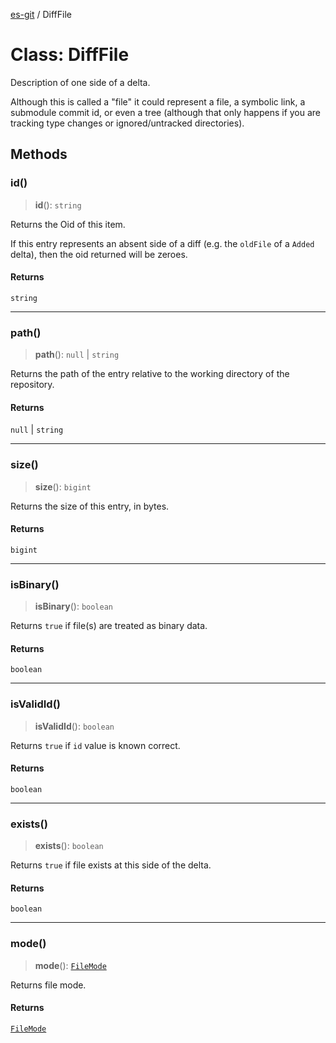 [es-git](../globals.md) / DiffFile

# Class: DiffFile

Description of one side of a delta.

Although this is called a "file" it could represent a file, a symbolic
link, a submodule commit id, or even a tree (although that only happens if
you are tracking type changes or ignored/untracked directories).

## Methods

### id()

> **id**(): `string`

Returns the Oid of this item.

If this entry represents an absent side of a diff (e.g. the `oldFile`
of a `Added` delta), then the oid returned will be zeroes.

#### Returns

`string`

***

### path()

> **path**(): `null` \| `string`

Returns the path of the entry relative to the working directory of the
repository.

#### Returns

`null` \| `string`

***

### size()

> **size**(): `bigint`

Returns the size of this entry, in bytes.

#### Returns

`bigint`

***

### isBinary()

> **isBinary**(): `boolean`

Returns `true` if file(s) are treated as binary data.

#### Returns

`boolean`

***

### isValidId()

> **isValidId**(): `boolean`

Returns `true` if `id` value is known correct.

#### Returns

`boolean`

***

### exists()

> **exists**(): `boolean`

Returns `true` if file exists at this side of the delta.

#### Returns

`boolean`

***

### mode()

> **mode**(): [`FileMode`](../type-aliases/FileMode.md)

Returns file mode.

#### Returns

[`FileMode`](../type-aliases/FileMode.md)
